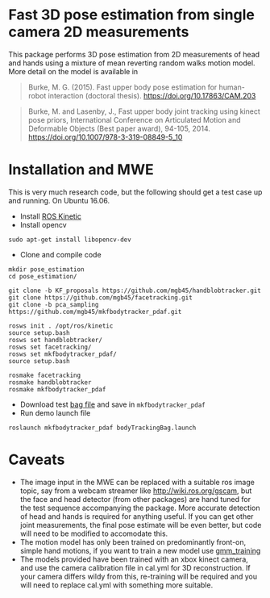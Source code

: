 # Fast 3D pose estimation from single camera 2D measurements

This package performs 3D pose estimation from 2D measurements of head and hands using a mixture of mean reverting random walks motion model. More detail on the model is available in 

> Burke, M. G. (2015). Fast upper body pose estimation for human-robot interaction (doctoral thesis). https://doi.org/10.17863/CAM.203

> Burke, M. and Lasenby, J., Fast upper body joint tracking using kinect pose priors, International Conference on Articulated Motion and Deformable Objects (Best paper award), 94-105, 2014. https://doi.org/10.1007/978-3-319-08849-5_10

# Installation and MWE
This is very much research code, but the following should get a test case up and running. On Ubuntu 16.06.

* Install [ROS Kinetic](http://wiki.ros.org/kinetic/Installation/Ubuntu)
* Install opencv
```
sudo apt-get install libopencv-dev
```
* Clone and compile code
```
mkdir pose_estimation
cd pose_estimation/

git clone -b KF_proposals https://github.com/mgb45/handblobtracker.git
git clone https://github.com/mgb45/facetracking.git
git clone -b pca_sampling https://github.com/mgb45/mkfbodytracker_pdaf.git

rosws init . /opt/ros/kinetic
source setup.bash
rosws set handblobtracker/
rosws set facetracking/
rosws set mkfbodytracker_pdaf/
source setup.bash

rosmake facetracking
rosmake handblobtracker
rosmake mkfbodytracker_pdaf
```
* Download test [bag file](https://drive.google.com/file/d/0BxI1ZklhNyhhdV9Fa0tDVW5pTDg/view?usp=sharing) and save in `mkfbodytracker_pdaf`
* Run demo launch file
```
roslaunch mkfbodytracker_pdaf bodyTrackingBag.launch
```

# Caveats
* The image input in the MWE can be replaced with a suitable ros image topic, say from a webcam streamer like http://wiki.ros.org/gscam, but the face and head detector (from other packages) are hand tuned for the test sequence accompanying the package. More accurate detection of head and hands is required for anything useful. If you can get other joint measurements, the final pose estimate will be even better, but code will need to be modified to accomodate this.
* The motion model has only been trained on predominantly front-on, simple hand motions, if you want to train a new model use [gmm_training](https://github.com/mgb45/gmm_training)
* The models provided have been trained with an xbox kinect camera, and use the camera calibration file in cal.yml for 3D reconstruction. If your camera differs wildy from this, re-training will be required and you will need to replace cal.yml with something more suitable.


